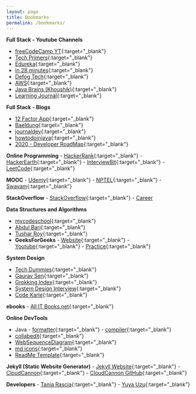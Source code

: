 ```yaml
---
layout: page
title: Bookmarks
permalink: /bookmarks/
---
```


**Full Stack - Youtube Channels**
- [freeCodeCamp YT](https://www.youtube.com/c/Freecodecamp/videos){:target="_blank"}
- [Tech Primers](https://www.youtube.com/channel/UCB12jjYsYv-eipCvBDcMbXw/playlists){:target="_blank"}
- [Edureka](https://www.youtube.com/user/edurekaIN/playlists){:target="_blank"}
- [in 28 minutes](https://www.youtube.com/user/rithustutorials/playlists){:target="_blank"}
- [Defog Tech](https://www.youtube.com/channel/UCiz26UeGvcTy4_M3Zhgk7FQ/playlists){:target="_blank"}
- [AWS](https://www.youtube.com/c/amazonwebservices/playlists){:target="_blank"}
- [Java Brains (Khoushik)](https://www.youtube.com/user/koushks/playlists){:target="_blank"}
- [Learning Journal](https://www.youtube.com/channel/UC8OU1Tc1kxiI37uXBAbTX7A/playlists){:target="_blank"}

**Full Stack - Blogs**
- [12 Factor App](https://12factor.net/){:target="_blank"}
- [Baeldung](https://www.baeldung.com){:target="_blank"}
- [journaldev](https://www.journaldev.com){:target="_blank"}
- [howtodoinjava](https://howtodoinjava.com){:target="_blank"}
- [2020 - Developer RoadMap](https://javarevisited.blogspot.com/2019/10/the-java-developer-roadmap.html){:target="_blank"}

**Online Programming** - [HackerRank]{:target="_blank"} - [HackerEarth]{:target="_blank"} - [InterviewBit]{:target="_blank"} - [LeetCode]{:target="_blank"}

[HackerRank]: https://www.hackerrank.com/jobs/search
[HackerEarth]: https://www.hackerearth.com/challenges/hiring
[InterviewBit]: https://interviewbit.com
[LeetCode]: https://leetcode.com/contest

**MOOC** - [Udemy]{:target="_blank"} - [NPTEL]{:target="_blank"} - [Swayam]{:target="_blank"}

[Udemy]: https://www.udemy.com/home/my-courses/collections
[NPTEL]: https://nptel.ac.in/
[Swayam]: https://swayam.gov.in/mycourses

**StackOverflow** - [StackOverflow](https://stackoverflow.com){:target="_blank"} - [Career](../career)

**Data Structures and Algorithms**
- [mycodeschool](https://www.youtube.com/user/mycodeschool/playlists){:target="_blank"}
- [Abdul Bari](https://www.youtube.com/channel/UCZCFT11CWBi3MHNlGf019nw/playlists){:target="_blank"}
- [Tushar Roy](https://www.youtube.com/user/tusharroy2525/playlists){:target="_blank"}
- **GeeksForGeeks** - [Website](https://www.geeksforgeeks.org){:target="_blank"} - [Youtube](https://www.youtube.com/channel/UC0RhatS1pyxInC00YKjjBqQ/playlists){:target="_blank"} - [Practice](https://practice.geeksforgeeks.org/home/){:target="_blank"}

**System Design**
- [Tech Dummies](https://www.youtube.com/channel/UCn1XnDWhsLS5URXTi5wtFTA/playlists){:target="_blank"}
- [Gaurav Sen](https://www.youtube.com/channel/UCRPMAqdtSgd0Ipeef7iFsKw/playlists){:target="_blank"}
- [Grokking Index](https://www.educative.io/courses/grokking-the-system-design-interview){:target="_blank"}
- [System Design Interview](https://www.youtube.com/channel/UC9vLsnF6QPYuH51njmIooCQ){:target="_blank"}
- [Code Karle](https://www.youtube.com/c/codeKarle/featured){:target="_blank"}

**ebooks** - [All IT Books.net](https://allitbooks.net/){:target="_blank"}

**Online DevTools**
- Java - [formatter](https://www.tutorialspoint.com/online_java_formatter.htm){:target="_blank"} - [compiler](https://www.tutorialspoint.com/compile_java_online.php){:target="_blank"}
- [collabedit](http://collabedit.com/){:target="_blank"}
- [WebSequenceDiagram](https://www.websequencediagrams.com/){:target="_blank"}
- [md icons](https://gist.github.com/rxaviers/7360908){:target="_blank"}
- [ReadMe Template](https://gist.github.com/PurpleBooth/109311bb0361f32d87a2){:target="_blank"}

**Jekyll (Static Website Generator)** - [Jekyll Website](https://jekyllrb.com/docs/){:target="_blank"} - [CloudCannon](https://orange-ape.cloudvent.net/){:target="_blank"} - [CloudCannon GitHub](https://github.com/CloudCannon/base-jekyll-template){:target="_blank"}

**Developers** - [Tania Rascia](https://www.taniarascia.com/){:target="_blank"} - [Yuya Uzu](https://uzu.works/){:target="_blank"}